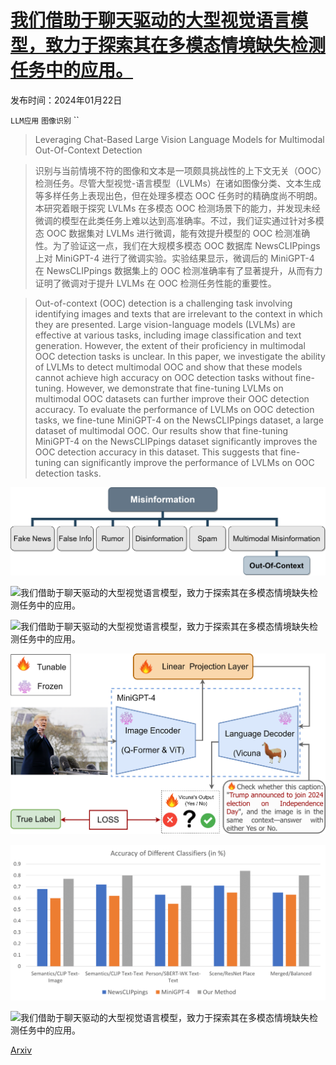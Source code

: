 # [我们借助于聊天驱动的大型视觉语言模型，致力于探索其在多模态情境缺失检测任务中的应用。](https://arxiv.org/abs/2403.08776)

发布时间：2024年01月22日

`LLM应用` `图像识别` ``

> Leveraging Chat-Based Large Vision Language Models for Multimodal Out-Of-Context Detection

> 识别与当前情境不符的图像和文本是一项颇具挑战性的上下文无关（OOC）检测任务。尽管大型视觉-语言模型（LVLMs）在诸如图像分类、文本生成等多样任务上表现出色，但在处理多模态 OOC 任务时的精确度尚不明朗。本研究着眼于探究 LVLMs 在多模态 OOC 检测场景下的能力，并发现未经微调的模型在此类任务上难以达到高准确率。不过，我们证实通过针对多模态 OOC 数据集对 LVLMs 进行微调，能有效提升模型的 OOC 检测准确性。为了验证这一点，我们在大规模多模态 OOC 数据库 NewsCLIPpings 上对 MiniGPT-4 进行了微调实验。实验结果显示，微调后的 MiniGPT-4 在 NewsCLIPpings 数据集上的 OOC 检测准确率有了显著提升，从而有力证明了微调对于提升 LVLMs 在 OOC 检测任务性能的重要性。

> Out-of-context (OOC) detection is a challenging task involving identifying images and texts that are irrelevant to the context in which they are presented. Large vision-language models (LVLMs) are effective at various tasks, including image classification and text generation. However, the extent of their proficiency in multimodal OOC detection tasks is unclear. In this paper, we investigate the ability of LVLMs to detect multimodal OOC and show that these models cannot achieve high accuracy on OOC detection tasks without fine-tuning. However, we demonstrate that fine-tuning LVLMs on multimodal OOC datasets can further improve their OOC detection accuracy. To evaluate the performance of LVLMs on OOC detection tasks, we fine-tune MiniGPT-4 on the NewsCLIPpings dataset, a large dataset of multimodal OOC. Our results show that fine-tuning MiniGPT-4 on the NewsCLIPpings dataset significantly improves the OOC detection accuracy in this dataset. This suggests that fine-tuning can significantly improve the performance of LVLMs on OOC detection tasks.

![我们借助于聊天驱动的大型视觉语言模型，致力于探索其在多模态情境缺失检测任务中的应用。](../../../paper_images/2403.08776/types.png)

![我们借助于聊天驱动的大型视觉语言模型，致力于探索其在多模态情境缺失检测任务中的应用。](../../../paper_images/2403.08776/ooc.png)

![我们借助于聊天驱动的大型视觉语言模型，致力于探索其在多模态情境缺失检测任务中的应用。](../../../paper_images/2403.08776/our_contribution.png)

![我们借助于聊天驱动的大型视觉语言模型，致力于探索其在多模态情境缺失检测任务中的应用。](../../../paper_images/2403.08776/app.png)

![我们借助于聊天驱动的大型视觉语言模型，致力于探索其在多模态情境缺失检测任务中的应用。](../../../paper_images/2403.08776/MiniGPT4_result.png)

![我们借助于聊天驱动的大型视觉语言模型，致力于探索其在多模态情境缺失检测任务中的应用。](../../../paper_images/2403.08776/vlm.png)

[Arxiv](https://arxiv.org/abs/2403.08776)